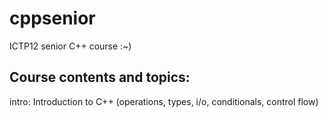 cppsenior
=========

ICTP12 senior C++ course :~)

Course contents and topics:
---------------------------

intro: Introduction to C++ (operations, types, i/o, conditionals, control flow)
